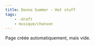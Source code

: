 ```yaml
---
title: Donna Summer - Hot stuff
tags:
    - -draft
    - musique/chanson
---
```


Page créée automatiquement, mais vide.
